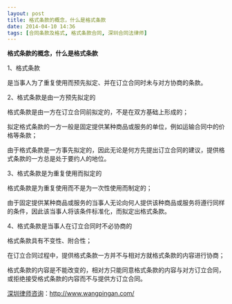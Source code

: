 ```yaml
---
layout: post
title: 格式条款的概念，什么是格式条款
date: 2014-04-10 14:36
tags: [合同条款及格式, 格式条款合同, 深圳合同法律师]
---
```

<strong>格式条款的概念，什么是格式条款</strong>

1、格式条款

是当事人为了重复使用而预先拟定、并在订立合同时未与对方协商的条款。

2、格式条款是由一方预先拟定的

格式条款是由一方在订立合同前拟定的，不是在双方基础上形成的；

拟定格式条款的一方一般是固定提供某种商品或服务的单位，例如运输合同中的价格等条款；

由于格式条款是一方事先拟定的，因此无论是何方先提出订立合同的建议，提供格式条款的一方总是处于要约人的地位。

3、格式条款是为重复使用而拟定的

格式条款是为重复使用而不是为一次性使用而制定的；

由于固定提供某种商品或服务的当事人无论向何人提供该种商品或服务将遵行同样的条件，因此该当事人将该条件标准化，而拟定出格式条款。

4、格式条款是当事人在订立合同时不必协商的

格式条款具有不变性、附合性；

在订立合同过程中，提供格式条款一方并不与相对方就格式条款的内容进行协商；

格式条款的内容是不能改变的，相对方只能同意格式条款的内容与对方订立合同，或拒绝接受格式条款的内容而不与提供方订立合同。

<a href="http://www.wangpingan.com/">深圳律师咨询</a>：<a href="http://www.wangpingan.com/">http://www.wangpingan.com/</a>


